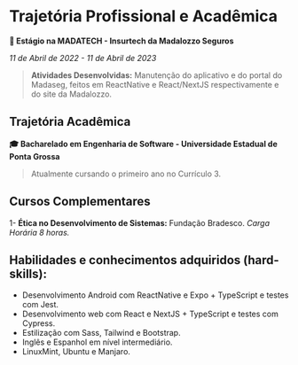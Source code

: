 # Trajetória Profissional e Acadêmica

**💼 Estágio na MADATECH - Insurtech da Madalozzo Seguros**

*11 de Abril de 2022 - 11 de Abril de 2023*

> **Atividades Desenvolvidas:** Manutenção do aplicativo e do portal do Madaseg, feitos em ReactNative e React/NextJS respectivamente e do site da Madalozzo.

## Trajetória Acadêmica
**🎓 Bacharelado em Engenharia de Software - Universidade Estadual de Ponta Grossa**

> Atualmente cursando o primeiro ano no Currículo 3.

## Cursos Complementares

1- **Ética no Desenvolvimento de Sistemas:** Fundação Bradesco. *Carga Horária 8 horas.*

## Habilidades e conhecimentos adquiridos (hard-skills):

- Desenvolvimento Android com ReactNative e Expo + TypeScript e testes com Jest.
- Desenvolvimento web com React e NextJS + TypeScript e testes com Cypress.
- Estilização com Sass, Tailwind e Bootstrap.
- Inglês e Espanhol em nível intermediário.
- LinuxMint, Ubuntu e Manjaro.